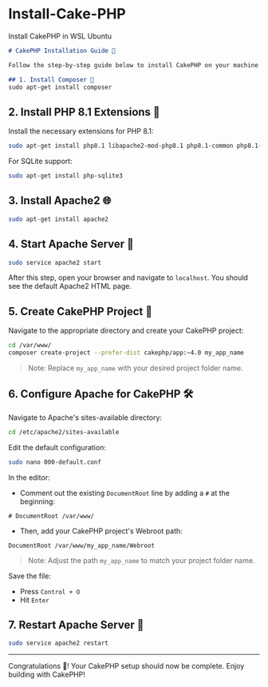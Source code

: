 # Install-Cake-PHP
Install CakePHP in WSL Ubuntu 

```markdown
# CakePHP Installation Guide 🍰

Follow the step-by-step guide below to install CakePHP on your machine:

## 1. Install Composer 🎼
sudo apt-get install composer
```

## 2. Install PHP 8.1 Extensions 🐘
Install the necessary extensions for PHP 8.1:
```bash
sudo apt-get install php8.1 libapache2-mod-php8.1 php8.1-common php8.1-gd php8.1-mysql php8.1-curl php8.1-intl php8.1-xsl php8.1-mbstring php8.1-zip php8.1-bcmath php8.1-soap php-xdebug php-imagick
```

For SQLite support:
```bash
sudo apt-get install php-sqlite3
```

## 3. Install Apache2 🌐
```bash
sudo apt-get install apache2
```

## 4. Start Apache Server 🚀
```bash
sudo service apache2 start
```
After this step, open your browser and navigate to `localhost`. You should see the default Apache2 HTML page.

## 5. Create CakePHP Project 🍰
Navigate to the appropriate directory and create your CakePHP project:
```bash
cd /var/www/
composer create-project --prefer-dist cakephp/app:~4.0 my_app_name
```
> Note: Replace `my_app_name` with your desired project folder name.

## 6. Configure Apache for CakePHP 🛠
Navigate to Apache's sites-available directory:
```bash
cd /etc/apache2/sites-available
```

Edit the default configuration:
```bash
sudo nano 000-default.conf
```

In the editor:

- Comment out the existing `DocumentRoot` line by adding a `#` at the beginning:
```plaintext
# DocumentRoot /var/www/
```

- Then, add your CakePHP project's Webroot path:
```plaintext
DocumentRoot /var/www/my_app_name/Webroot
```
> Note: Adjust the path `my_app_name` to match your project folder name.

Save the file:
- Press `Control + O`
- Hit `Enter`

## 7. Restart Apache Server 🔄
```bash
sudo service apache2 restart
```

---

Congratulations 🎉! Your CakePHP setup should now be complete. Enjoy building with CakePHP!

```

